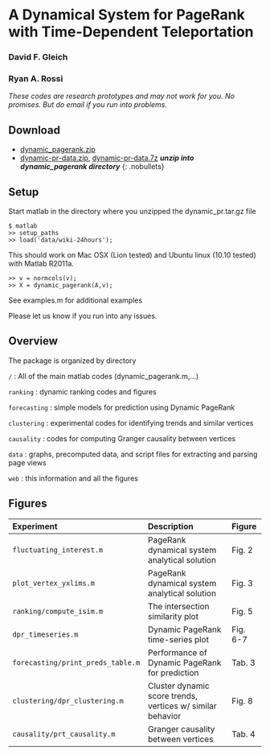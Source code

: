 
A Dynamical System for PageRank with Time-Dependent Teleportation
==================================

### David F. Gleich
### Ryan A. Rossi

_These codes are research prototypes and may not work for you. No promises. But do email if you run into problems._


Download
--------

* [dynamic_pagerank.zip](https://www.cs.purdue.edu/homes/dgleich/codes/dynsyspr-im/dynamic_pagerank.zip) 
* [dynamic-pr-data.zip](http://ryanrossi.com/dynamic_pagerank/dynamic-pr-data.zip), [dynamic-pr-data.7z](http://ryanrossi.com/dynamic_pagerank/dynamic-pr-data.7z) ___unzip into dynamic_pagerank directory___
{: .nobullets}




Setup
-----

Start matlab in the directory where you unzipped the dynamic_pr.tar.gz file

    $ matlab
    >> setup_paths
	>> load('data/wiki-24hours');

This should work on Mac OSX (Lion tested) and Ubuntu linux (10.10 tested) with 
Matlab R2011a.

    >> v = normcols(v);
    >> X = dynamic_pagerank(A,v);

See examples.m for additional examples

Please let us know if you run into any issues.
 
Overview
--------

The package is organized by directory

`/`
: All of the main matlab codes (dynamic_pagerank.m,...)

`ranking`
: dynamic ranking codes and figures

`forecasting`
: simple models for prediction using Dynamic PageRank

`clustering`
: experimental codes for identifying trends and similar vertices

`causality`
: codes for computing Granger causality between vertices

`data`
: graphs, precomputed data, and script files for extracting and parsing page views

`web`
: this information and all the figures

Figures
-----------
    
|Experiment|Description|Figure|
|:------------------|:------------------------------------|:------------------|
|`fluctuating_interest.m` | PageRank dynamical system analytical solution  | Fig. 2 |
|`plot_vertex_yxlims.m` | PageRank dynamical system analytical solution  | Fig. 3 |
|`ranking/compute_isim.m` | The intersection similarity plot | Fig. 5 |
|`dpr_timeseries.m` | Dynamic PageRank time-series plot | Fig. 6-7 |
|`forecasting/print_preds_table.m` | Performance of Dynamic PageRank for prediction | Tab. 3 |
|`clustering/dpr_clustering.m` | Cluster dynamic score trends, vertices w/ similar behavior | Fig. 8 |
|`causality/prt_causality.m` | Granger causality between vertices | Tab. 4 |
